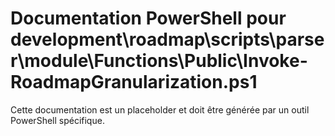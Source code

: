 # Documentation PowerShell pour development\roadmap\scripts\parser\module\Functions\Public\Invoke-RoadmapGranularization.ps1

Cette documentation est un placeholder et doit être générée par un outil PowerShell spécifique.

